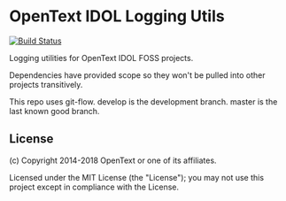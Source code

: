 # OpenText IDOL Logging Utils

[![Build Status](https://travis-ci.org/microfocus-idol/java-logging.svg?branch=master)](https://travis-ci.org/microfocus-idol/java-logging)

Logging utilities for OpenText IDOL FOSS projects.

Dependencies have provided scope so they won't be pulled into other projects transitively.

This repo uses git-flow. develop is the development branch. master is the last known good branch.

## License

(c) Copyright 2014-2018 OpenText or one of its affiliates.

Licensed under the MIT License (the "License"); you may not use this project except in compliance with the License.
